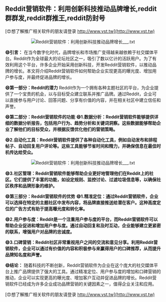 ## **Reddit营销软件：利用创新科技推动品牌增长,reddit群群发,reddit群推王,reddit防封号**

[😍想了解推广相关软件的朋友请登录 http://www.vst.tw](http://www.vst.tw)

 <center><img src="https://vst.tw/MP4/tuiguang/png/5.png" alt="Reddit营销软件：利用创新科技推动品牌增长___.txt"></center>

**😄引言：**
在当今数字化时代，品牌增长和市场推广变得越来越依赖于社交媒体平台。Reddit作为全球最大的论坛社区之一，吸引了数以亿计的活跃用户。为了有效利用这个平台，许多企业开始采用创新科技，开发Reddit营销软件，以推动品牌的增长。本文将介绍Reddit营销软件如何帮助企业实现更高的曝光度、增加用户参与度，并最终促进品牌的增长。

**😄第一部分：Reddit的潜力**
Reddit作为一个拥有各种主题社区的平台，为企业提供了一个宝贵的机会，以与目标受众建立联系并推广品牌。通过Reddit，企业可以直接参与用户讨论、回答问题、分享有价值的内容，并在相关社区中建立信任和声誉。

**😄第二部分：Reddit营销软件的功能**
**😄1.数据分析：Reddit营销软件能够提供详细的数据分析报告，包括用户行为、趋势分析和关键词洞察。这些数据能够帮助企业了解他们的目标受众，并根据反馈优化他们的营销策略。**

**😄2.自动化工具：Reddit营销软件提供了各种自动化工具，例如自动发布和排程帖子、自动回复用户评论等。这些工具能够节省时间和精力，并确保信息在最佳时机传达给受众。**

 <center><img src="https://vst.tw/MP4/tuiguang/png/0.png" alt="Reddit营销软件：利用创新科技推动品牌增长___.txt"></center>

**😄3.社区管理：Reddit营销软件能够帮助企业更好地管理他们在Reddit上的社区。它们提供了丰富的功能，如设定规则、监控讨论、过滤垃圾信息等，以确保社区秩序和品牌形象的维护。**

**😄第三部分：Reddit营销软件的优势**
**😄1.精准定位：通过Reddit营销软件，企业可以选择在特定的主题社区中发布内容，将品牌直接推送给潜在客户。这种高度定位的广告方式有助于提高曝光度和转化率。**

**😄2.用户参与度：Reddit是一个注重用户参与度的平台，而Reddit营销软件可以帮助企业促进和增加用户参与度。通过自动回复和及时互动，企业能够建立更紧密的联系，增强用户对品牌的忠诚度。**

**😄3.口碑营销：Reddit社区非常重视用户之间的交流和意见分享。利用Reddit营销软件，企业可以通过有价值的内容和积极参与来赢得用户的口碑推荐，从而提升品牌知名度和声誉。**

**😄结论：**
随着科技的不断创新，Reddit营销软件为企业在这个庞大的社交媒体平台上推广品牌提供了强大的工具。通过精准定位、用户参与度的增加和口碑营销的推动，企业可以实现更高的曝光度、增加客户互动并促进品牌的增长。Reddit营销软件已经成为许多企业成功品牌营销的关键因素之一，值得企业关注和应用。

[😍想了解推广相关软件的朋友请登录 http://www.vst.tw](http://www.vst.tw)



